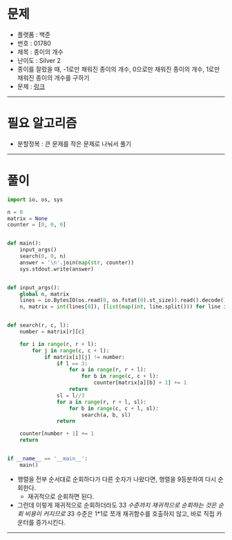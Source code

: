 # 문제
- 플랫폼 : 백준
- 번호 : 01780
- 제목 : 종이의 개수
- 난이도 : Silver 2
- 종이를 잘랐을 때, -1로만 채워진 종이의 개수, 0으로만 채워진 종이의 개수, 1로만 채워진 종이의 개수를 구하기
- 문제 : <a href="https://www.acmicpc.net/problem/1780" target="_blank">링크</a>

---

# 필요 알고리즘
- 분할정복 : 큰 문제를 작은 문제로 나눠서 풀기

---

# 풀이
```python
import io, os, sys

n = 0
matrix = None
counter = [0, 0, 0]


def main():
    input_args()
    search(0, 0, n)
    answer = '\n'.join(map(str, counter))
    sys.stdout.write(answer)


def input_args():
    global n, matrix
    lines = io.BytesIO(os.read(0, os.fstat(0).st_size)).read().decode().rstrip().split('\n')
    n, matrix = int(lines[0]), [list(map(int, line.split())) for line in lines[1:]]


def search(r, c, l):
    number = matrix[r][c]

    for i in range(r, r + l):
        for j in range(c, c + l):
            if matrix[i][j] != number:
                if l == 3:
                    for a in range(r, r + l):
                        for b in range(c, c + l):
                            counter[matrix[a][b] + 1] += 1
                    return
                sl = l//3
                for a in range(r, r + l, sl):
                    for b in range(c, c + l, sl):
                        search(a, b, sl)
                return

    counter[number + 1] += 1
    return


if __name__ == '__main__':
    main()
```
- 행렬을 전부 순서대로 순회하다가 다른 숫자가 나왔다면, 행렬을 9등분하여 다시 순회한다.
  - 재귀적으로 순회하면 된다.
- 그런데 이렇게 재귀적으로 순회하더라도 3*3 수준까지 재귀적으로 순회하는 것은 순회 비용이 커지므로
3*3 수준은 1*1로 쪼개 재귀함수를 호출하지 않고, 바로 직접 카운터를 증가시킨다.

---

